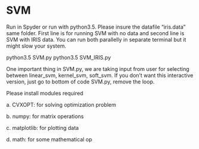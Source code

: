 # SVM

Run in Spyder or run with python3.5. Please insure the datafile “iris.data” same folder. First
line is for running SVM with no data and second line is SVM with IRIS data. You can run both
parallelly in separate terminal but it might slow your system.

python3.5 SVM.py
python3.5 SVM_IRIS.py

One important thing in SVM.py, we are taking input from user for selecting between
linear_svm, kernel_svm, soft_svm. If you don’t want this interactive version, just go to
bottom of code SVM.py, remove the loop.

Please install modules required

a. CVXOPT: for solving optimization problem

b. numpy: for matrix operations

c. matplotlib: for plotting data

d. math: for some mathematical op

